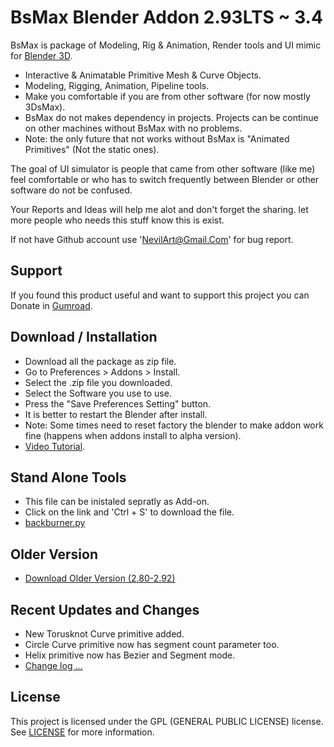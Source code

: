 
# BsMax Blender Addon 2.93LTS ~ 3.4

BsMax is package of Modeling, Rig & Animation, Render tools and UI mimic for [Blender 3D](https://www.blender.org/).

* Interactive & Animatable Primitive Mesh & Curve Objects.
* Modeling, Rigging, Animation, Pipeline tools.
* Make you comfortable if you are from other software (for now mostly 3DsMax).
* BsMax do not makes dependency in projects. Projects can be continue on other machines without BsMax with no problems.
* Note: the only future that not works without BsMax is "Animated Primitives" (Not the static ones).

The goal of UI simulator is people that came from other software (like me) feel comfortable or who has to switch frequently between Blender or other software do not be confused.

Your Reports and Ideas will help me alot and don't forget the sharing. let more people who needs this stuff know this is exist.

If not have Github account use 'NevilArt@Gmail.Com' for bug report.

## Support
If you found this product useful and want to support this project you can Donate in [Gumroad](https://nevilart.gumroad.com/l/BsMax).

## Download / Installation
* Download all the package as zip file.
* Go to Preferences > Addons > Install.
* Select the .zip file you downloaded.
* Select the Software you use to use.
* Press the "Save Preferences Setting" button.
* It is better to restart the Blender after install.
* Note: Some times need to reset factory the blender to make addon work fine (happens when addons install to alpha version).
* [Video Tutorial](https://youtu.be/JolpAmvd3CE).

## Stand Alone Tools
* This file can be inistaled sepratly as Add-on.
* Click on the link and 'Ctrl + S' to download the file.
* [backburner.py](https://raw.github.com/NevilArt/BsMax/master/tools/internal/render/backburner.py)

## Older Version
* [Download Older Version (2.80-2.92)](https://github.com/NevilArt/BsMax_2_80)

## Recent Updates and Changes
* New Torusknot Curve primitive added.
* Circle Curve primitive now has segment count parameter too.
* Helix primitive now has Bezier and Segment mode.
* [Change log ...](https://github.com/NevilArt/BsMax/blob/master/CHANGELOG.md)

## License
This project is licensed under the GPL (GENERAL PUBLIC LICENSE) license. See [LICENSE](https://www.gnu.org/licenses/gpl-3.0.en.html) for more information.
